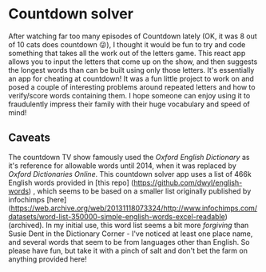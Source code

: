 # Countdown solver

After watching far too many episodes of Countdown lately (OK, it was 8 out of 10 cats does countdown 😜), I thought it would be fun to try and code something that takes all the work out of the letters game.  This react app allows you to input the letters that come up on the show, and then suggests the longest words than can be built using only those letters.  It's essentially an app for cheating at countdown!  It was a fun little project to work on and posed a couple of interesting problems around repeated letters and how to verify/score words containing them.  I hope someone can enjoy using it to fraudulently impress their family with their huge vocabulary and speed of mind!

## Caveats
The countdown TV show famously used the *Oxford English Dictionary* as it's reference for allowable words until 2014, when it was replaced by *Oxford Dictionaries Online*.  This countdown solver app uses a list of 466k English words provided in [this repo] (https://github.com/dwyl/english-words) , which seems to be based on a smaller list originally published by infochimps [here] (https://web.archive.org/web/20131118073324/http://www.infochimps.com/datasets/word-list-350000-simple-english-words-excel-readable) (archived).  In my initial use, this word list seems a bit more *forgiving* than Susie Dent in the Dictionary Corner - I've noticed at least one place name, and several words that seem to be from languages other than English.  So please have fun, but take it with a pinch of salt and don't bet the farm on anything provided here!

